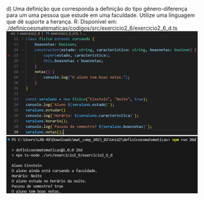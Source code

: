 d) Uma definição que corresponda a definição do tipo gênero-diferença para um uma pessoa que estude em uma faculdade. Utilize uma linguagem que dê suporte a herança.
R: Disponível em:
./definicoesmatematicas/codigos/src/exercicio2_6/exercicio2_6_d.ts
<img src=./imgs/fisico.png>
<img src=./imgs/retfisico.png>
